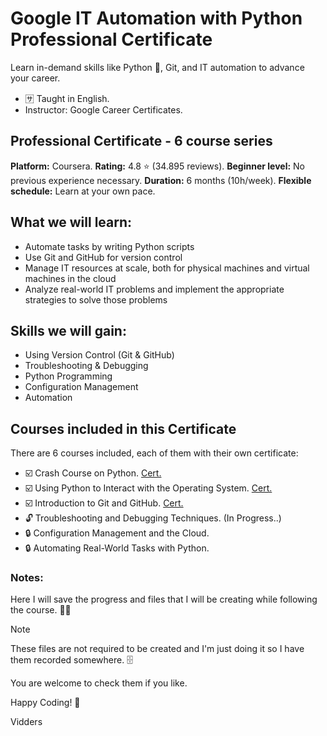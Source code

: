# Google IT Automation with Python Professional Certificate
Learn in-demand skills like Python :snake:, Git, and IT automation to advance your career.

- :sa: Taught in English.
- Instructor: Google Career Certificates.


## Professional Certificate - 6 course series
**Platform:**
Coursera.
**Rating:**
4.8 :star: (34.895 reviews).
**Beginner level:**
No previous experience necessary.
**Duration:**
6 months (10h/week).
**Flexible schedule:**
Learn at your own pace.


## What we will learn:
- Automate tasks by writing Python scripts
- Use Git and GitHub for version control
- Manage IT resources at scale, both for physical machines and virtual machines in the cloud 
- Analyze real-world IT problems and implement the appropriate strategies to solve those problems


## Skills we will gain:
- Using Version Control (Git & GitHub)
- Troubleshooting & Debugging
- Python Programming
- Configuration Management
- Automation


## Courses included in this Certificate 
There are 6 courses included, each of them with their own certificate:
- :ballot_box_with_check: Crash Course on Python. [Cert.](https://coursera.org/verify/PSLM4Y9NGPUT)
- :ballot_box_with_check: Using Python to Interact with the Operating System. [Cert.](https://coursera.org/verify/7ZT3HXJFJF5F)
- :ballot_box_with_check: Introduction to Git and GitHub. [Cert.](https://coursera.org/verify/99D85T5J4EZP)
- :unlock: Troubleshooting and Debugging Techniques. (In Progress..)
- :lock: Configuration Management and the Cloud.
- :lock: Automating Real-World Tasks with Python.

### Notes:
Here I will save the progress and files that I will be creating while following the course. :man_technologist:

> [!NOTE]
> These files are not required to be created and I'm just doing it so I have them recorded somewhere. :file_cabinet:

You are welcome to check them if you like.


Happy Coding! :tada:

Vidders